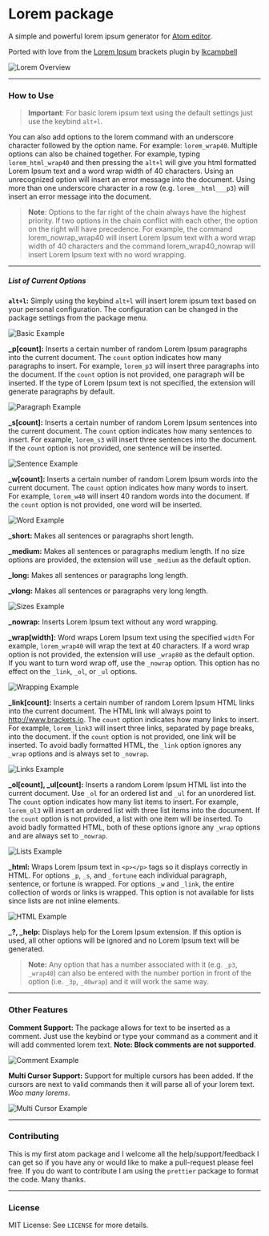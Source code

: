 # Lorem package

A simple and powerful lorem ipsum generator for [Atom editor][atom].

Ported with love from the [Lorem Ipsum][git-repo:brackets-lorem-ipsum] brackets plugin by [lkcampbell][git:lkcampbell]

![Lorem Overview](https://github.com/shillingp/atom-lorem/blob/master/resources/images/lorem-overview.gif?raw=true)


---

### How to Use

> **Important**: For basic lorem ipsum text using the default settings just use the keybind `alt+l`.

You can also add options to the lorem command with an underscore character followed by the option name. For example: `lorem_wrap40`. Multiple options can also be chained together. For example, typing `lorem_html_wrap40` and then pressing the `alt+l` will give you html formatted Lorem Ipsum text and a word wrap width of 40 characters. Using an unrecognized option will insert an error message into the document. Using more than one underscore character in a row (e.g. `lorem__html___p3`) will insert an error message into the document.

> **Note**: Options to the far right of the chain always have the highest priority. If two options in the chain conflict with each other, the option on the right will have precedence. For example, the command lorem_nowrap_wrap40 will insert Lorem Ipsum text with a word wrap width of 40 characters and the command lorem_wrap40_nowrap will insert Lorem Ipsum text with no word wrapping.

---

##### List of Current Options
**`alt+l`:** Simply using the keybind `alt+l` will insert lorem ipsum text based on your personal configuration. The configuration can be changed in the package settings from the package menu.

![Basic Example](https://github.com/shillingp/atom-lorem/blob/master/resources/images/lorem-basic.gif?raw=true)

**_p[count]:** Inserts a certain number of random Lorem Ipsum paragraphs into
the current document. The `count` option indicates how many paragraphs to insert.
For example, `lorem_p3` will insert three paragraphs into the document.
If the `count` option is not provided, one paragraph will be inserted.
If the type of Lorem Ipsum text is not specified, the extension will generate
paragraphs by default.

![Paragraph Example](https://github.com/shillingp/atom-lorem/blob/master/resources/images/lorem-p.gif?raw=true)

**_s[count]:** Inserts a certain number of random Lorem Ipsum sentences into
the current document. The `count` option indicates how many sentences to insert.
For example, `lorem_s3` will insert three sentences into the document.
If the `count` option is not provided, one sentence will be inserted.

![Sentence Example](https://github.com/shillingp/atom-lorem/blob/master/resources/images/lorem-s.gif?raw=true)

**_w[count]:** Inserts a certain number of random Lorem Ipsum words into the
current document. The `count` option indicates how many words to insert.
For example, `lorem_w40` will insert 40 random words into the document.
If the `count` option is not provided, one word will be inserted.

![Word Example](https://github.com/shillingp/atom-lorem/blob/master/resources/images/lorem-w.gif?raw=true)

**_short:** Makes all sentences or paragraphs short length.

**_medium:** Makes all sentences or paragraphs medium length.
If no size options are provided, the extension will use `_medium`
as the default option.

**_long:** Makes all sentences or paragraphs long length.

**_vlong:** Makes all sentences or paragraphs very long length.

![Sizes Example](https://github.com/shillingp/atom-lorem/blob/master/resources/images/lorem-sizes.gif?raw=true)

**_nowrap:** Inserts Lorem Ipsum text without any word wrapping.

**_wrap[width]:** Word wraps Lorem Ipsum text using the specified `width`
For example, `lorem_wrap40` will wrap the text at 40 characters. If a word wrap
option is not provided, the extension will use `_wrap80` as the default option.
If you want to turn word wrap off, use the `_nowrap` option.  This option has
no effect on the `_link`, `_ol`, or `_ul` options.

![Wrapping Example](https://github.com/shillingp/atom-lorem/blob/master/resources/images/lorem-wraps.gif?raw=true)

**_link[count]:** Inserts a certain number of random Lorem Ipsum HTML links into
the current document. The HTML link will always point to http://www.brackets.io.
The `count` option indicates how many links to insert. For example, `lorem_link3`
will insert three links, separated by page breaks, into the document. If the
`count` option is not provided, one link will be inserted. To avoid badly
formatted HTML, the `_link` option ignores any `_wrap` options and is always
set to `_nowrap`.

![Links Example](https://github.com/shillingp/atom-lorem/blob/master/resources/images/lorem-links.gif?raw=true)

**_ol[count], _ul[count]:** Inserts a random Lorem Ipsum HTML list into
the current document. Use `_ol` for an ordered list and `_ul` for an unordered
list. The `count` option indicates how many list items to insert. For example,
`lorem_ol3` will insert an ordered list with three list items into the document.
If the `count` option is not provided, a list with one item will be inserted.
To avoid badly formatted HTML, both of these options ignore any `_wrap` options
and are always set to `_nowrap`.

![Lists Example](https://github.com/shillingp/atom-lorem/blob/master/resources/images/lorem-lists.gif?raw=true)

**_html:** Wraps Lorem Ipsum text in `<p></p>` tags so it displays correctly in
HTML. For options `_p`, `_s`, and `_fortune` each individual paragraph, sentence,
or fortune is wrapped. For options `_w` and `_link`, the entire collection of
words or links is wrapped. This option is not available for lists since lists
are not inline elements.

![HTML Example](https://github.com/shillingp/atom-lorem/blob/master/resources/images/lorem-html.gif?raw=true)

**_?, _help:** Displays help for the Lorem Ipsum extension.  If this option is used,
all other options will be ignored and no Lorem Ipsum text will be generated.

> **Note:** Any option that has a number associated with it (e.g. `_p3`, `_wrap40`)
can also be entered with the number portion in front of the option
(i.e. `_3p`, `_40wrap`) and it will work the same way.

---

### Other Features

**Comment Support:** The package allows for text to be inserted as a comment. Just use the keybind or type your command as a comment and it will add commented lorem text. **Note: Block comments are not supported**.

![Comment Example](https://github.com/shillingp/atom-lorem/blob/master/resources/images/lorem-comments.gif?raw=true)

**Multi Cursor Support:** Support for multiple cursors has been added. If the cursors are next to valid commands then it will parse all of your lorem text. *Woo many lorems*.

![Multi Cursor Example](https://github.com/shillingp/atom-lorem/blob/master/resources/images/lorem-multi.gif?raw=true)

---

### Contributing
This is my first atom package and I welcome all the help/support/feedback I can get so if you have any or would like to make a pull-request please feel free. If you do want to contribute I am using the `prettier` package to format the code. Many thanks.

---

### License
MIT License: See `LICENSE` for more details.

[atom]: https://atom.io
[git:lkcampbell]: https://github.com/lkcampbell
[git-repo:brackets-lorem-ipsum]: https://github.com/lkcampbell/brackets-lorem-ipsum
